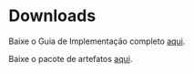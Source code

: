 # Downloads

Baixe o Guia de Implementação completo [aqui](./full-ig.zip).

Baixe o pacote de artefatos [aqui](./package.tgz).
